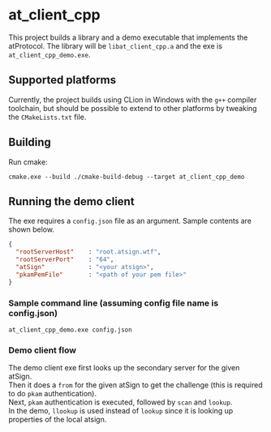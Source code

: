 # at_client_cpp

This project builds a library and a demo executable that implements the
atProtocol. The library will be `libat_client_cpp.a` and the exe is
`at_client_cpp_demo.exe`. 

## Supported platforms

Currently, the project builds using CLion in Windows with the `g++`
compiler toolchain, but should be possible to extend to other platforms
by tweaking the `CMakeLists.txt` file.

## Building

Run cmake:

```shell
cmake.exe --build ./cmake-build-debug --target at_client_cpp_demo
```

## Running the demo client

The exe requires a `config.json` file as an argument. Sample contents
are shown below.

```json
{
  "rootServerHost"    : "root.atsign.wtf",
  "rootServerPort"    : "64",
  "atSign"            : "<your atsign>",
  "pkamPemFile"       : "<path of your pem file>"
}
```

### Sample command line (assuming config file name is config.json)

```shell
at_client_cpp_demo.exe config.json
```

### Demo client flow

The demo client exe first looks up the secondary server for the given atSign.  
Then it does a `from` for the given atSign to get the challenge (this is
required to do `pkam` authentication).  
Next, `pkam` authentication is executed, followed by `scan` and `lookup`.  
In the demo, `llookup` is used instead of `lookup` since it is looking up
properties of the local atsign.  
